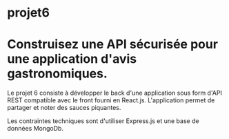# projet6

# Construisez une API sécurisée pour une application d'avis gastronomiques.

Le projet 6 consiste à développer le back d'une application sous form d'API REST compatible avec le front fourni en React.js.
L'application permet de partager et noter des sauces piquantes.

Les contraintes techniques sont d'utiliser Express.js et une base de données MongoDb.
